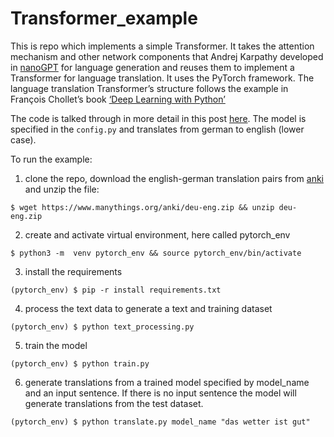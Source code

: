 # Transformer_example

This is repo which implements a simple Transformer. It takes the attention mechanism and other network components that Andrej Karpathy developed in [nanoGPT](https://github.com/karpathy/nanoGPT) for language generation and reuses them to implement a Transformer for language translation. It uses the PyTorch framework. The language translation Transformer’s structure follows the example in François Chollet’s book [‘Deep Learning with Python’](https://github.com/fchollet/deep-learning-with-python-notebooks)

The code is talked through in more detail in this post [here](https://johnardavies.github.io/technical/transformer3/). The model is specified in the ```config.py``` and translates from german to english (lower case).

To run the example:

1. clone the repo, download the english-german translation pairs from [anki](https://www.manythings.org/anki/) and unzip the file:
```
$ wget https://www.manythings.org/anki/deu-eng.zip && unzip deu-eng.zip
```
2. create and activate virtual environment, here called pytorch_env
```
$ python3 -m  venv pytorch_env && source pytorch_env/bin/activate
```
3. install the requirements
```
(pytorch_env) $ pip -r install requirements.txt
```
4. process the text data to generate a text and training dataset
```
(pytorch_env) $ python text_processing.py
```
5. train the model 
```
(pytorch_env) $ python train.py
```
6. generate translations from a trained model specified by model_name and an input sentence. If there is no input sentence the model will generate translations from the test dataset.
```
(pytorch_env) $ python translate.py model_name "das wetter ist gut"
```
